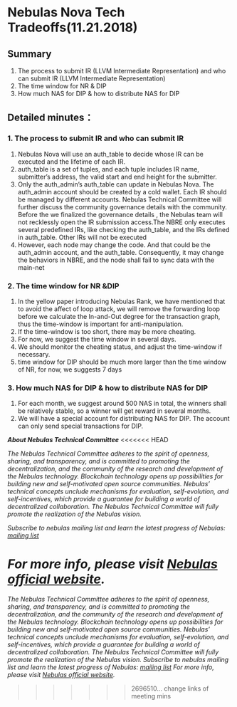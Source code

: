 # Nebulas Nova Tech Tradeoffs(11.21.2018)

## Summary
1. The process to submit IR (LLVM Intermediate Representation) and who can submit IR  (LLVM Intermediate Representation)
2. The time window for NR & DIP
3. How much NAS for DIP & how to distribute NAS for DIP

## Detailed minutes：
### 1. The process to submit IR and who can submit IR 
1. Nebulas Nova will use an auth_table to decide whose IR can be executed and the lifetime of each IR.
2. auth_table is a set of tuples, and each tuple includes IR name, submitter’s address, the valid start and end height for the submitter.
3. Only the auth_admin’s auth_table can update in Nebulas Nova. The auth_admin account should be created by a cold wallet. Each IR should be managed by different accounts. Nebulas Technical Committee will further discuss the community governance details with the community. Before the we finalized the governance details , the Nebulas team will not recklessly open the IR submission access.The NBRE only executes several predefined IRs, like checking the auth_table, and the IRs defined in auth_table. Other IRs will not be executed
4. However, each node may change the code. And that could be the auth_admin account, and the auth_table. Consequently, it may change the behaviors in NBRE, and the node shall fail to sync data with the main-net

### 2. The time window for NR &DIP
1. In the yellow paper introducing Nebulas Rank, we have mentioned that to avoid the affect of loop attack, we will remove the forwarding loop before we calculate the In-and-Out degree for the transaction graph, thus the time-window is important for anti-manipulation.
2. If the time-window is too short, there may be more cheating.
3. For now, we suggest the time window in several days.
4. We should monitor the cheating status, and adjust the time-window if necessary.
5. time window for DIP should be much more larger than the time window of NR, for now, we suggests 7 days

### 3. How much NAS for DIP & how to distribute NAS for DIP
1. For each month, we suggest around 500 NAS in total, the winners shall be relatively stable, so a winner will get reward in several months.
2. We will have a special account for distributing NAS for DIP. The account can only send special transactions for DIP.

***About Nebulas Technical Committee***
<<<<<<< HEAD

*The Nebulas Technical Committee adheres to the spirit of openness, sharing, and transparency, and is committed to promoting the decentralization, and the community of the research and development of the Nebulas technology. Blockchain technology opens up possibilities for building new and self-motivated open source communities. Nebulas’ technical concepts unclude mechanisms for evaluation, self-evolution, and self-incentives, which provide a guarantee for building a world of decentralized collaboration. The Nebulas Technical Committee will fully promote the realization of the Nebulas vision.*

*Subscribe to nebulas mailing list and learn the latest progress of Nebulas: [mailing list](https://lists.nebulas.io/cgi-bin/mailman/listinfo)*

*For more info, please visit [Nebulas official website](https://www.nebulas.io/index.html).*
=======
*The Nebulas Technical Committee adheres to the spirit of openness, sharing, and transparency, and is committed to promoting the decentralization, and the community of the research and development of the Nebulas technology. Blockchain technology opens up possibilities for building new and self-motivated open source communities. Nebulas’ technical concepts unclude mechanisms for evaluation, self-evolution, and self-incentives, which provide a guarantee for building a world of decentralized collaboration. The Nebulas Technical Committee will fully promote the realization of the Nebulas vision.
Subscribe to nebulas mailing list and learn the latest progress of Nebulas: [mailing list](lists.nebulas.io/cgi-bin/mailman/listinfo)
For more info, please visit [Nebulas official website](nebulas.io).*
>>>>>>> 2696510... change links of meeting mins

